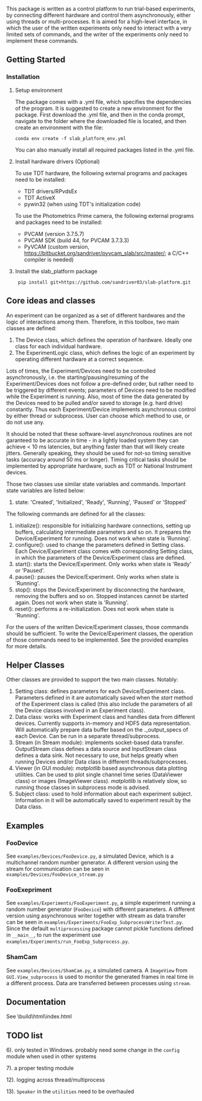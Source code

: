 This package is written as a control platform to run trial-based experiments, by connecting different hardware and 
control them asynchronously, either using threads or multi-processes. It is aimed for a high-level interface, in which 
the user of the written experiments only need to interact with a very limited sets of commands, and the writer of the
experiments only need to implement these commands.

## Getting Started

### Installation
1. Setup environment

    The package comes with a .yml file, which specifies the dependencies of the program. It is suggested to create a new 
environment for the package. First download the .yml file, and then in the conda prompt, navigate to the folder where 
the downloaded file is located, and then create an environment with the file:
    ```
    conda env create -f slab_platform_env.yml
    ```
   
   You can also manually install all required packages listed in the .yml file.

2. Install hardware drivers (Optional)

    To use TDT hardware, the following external programs and packages need to be installed:
    * TDT drivers/RPvdsEx
    * TDT ActiveX
    * pywin32 (when using TDT's initialization code)

    To use the Photometrics Prime camera, the following external programs and packages need to be installed:
    * PVCAM (version 3.7.5.7)
    * PVCAM SDK (build 44, for PVCAM 3.7.3.3)
    * PyVCAM (custom version, https://bitbucket.org/sandriver/pyvcam_slab/src/master/; a C/C++ compiler is needed)

3. Install the slab_platform package
   ```
    pip install git+https://github.com/sandriver03/slab-platform.git
   ```


## Core ideas and classes

An experiment can be organized as a set of different hardwares and the logic of interactions among them. Therefore, in 
this toolbox, two main classes are defined:
1. The Device class, which defines the operation of hardware. Ideally one class for each individual hardware.
2. The ExperimentLogic class, which defines the logic of an experiment by operating different hardware at a correct 
sequence.

Lots of times, the Experiment/Devices need to be controlled asynchronously, i.e. the starting/pausing/resuming of the 
Experiment/Devices does not follow a pre-defined order, but rather need to be triggered by different events; parameters 
of Devices need to be modified while the Experiment is running. Also, most of time the data generated by the Devices 
need to be pulled and/or saved to storage (e.g. hard drive) constantly. Thus each Experiment/Device implements 
asynchronous control by either thread or subprocess. User can choose which method to use, or do not use any. 

It should be noted that these software-level asynchronous routines are not garanteed to be accurate in time - in a 
lightly loaded system they can achieve < 10 ms latencies, but anything faster than that will likely create jitters. 
Generally speaking, they should be used for not-so timing sensitive tasks (accuracy around 50 ms or longer). Timing 
critical tasks should be implemented by appropriate hardware, such as TDT or National Instrument devices.

Those two classes use similar state variables and commands. Important state variables are listed below:
1. state: 'Created', 'Initialized', 'Ready', 'Running', 'Paused' or 'Stopped'

The following commands are defined for all the classes:
1. initialize(): responsible for initializing hardware connections, setting up buffers, calculating intermediate 
parameters and so on. It prepares the Device/Experiment for running. Does not work when state is 'Running'.
2. configure(): used to change the parameters defined in Setting class. Each Device/Experiment class comes with 
corresponding Setting class, in which the parameters of the Device/Experiment class are defined.
3. start(): starts the Device/Experiment. Only works when state is 'Ready' or 'Paused'.
4. pause(): pauses the Device/Experiment. Only works when state is 'Running'.
5. stop(): stops the Device/Experiment by disconnecting the hardware, removing the buffers and so on. Stopped instances 
cannot be started again. Does not work when state is 'Running'.
6. reset(): performs a re-initialization. Does not work when state is 'Running'.

For the users of the written Device/Experiment classes, those commands should be sufficient. To write the 
Device/Experiment classes, the operation of those commands need to be implemented. See the provided examples for more 
details.

## Helper Classes
Other classes are provided to support the two main classes. Notably:
1. Setting class: defines parameters for each Device/Experiment class. Parameters defined in it are automatically saved 
when the *start* method of the Experiment class is called (this also include the parameters of all the Device classes 
involved in an Experiment class).
2. Data class: works with Experiment class and handles data from different devices. Currently supports in-memory and 
HDF5 data representation. Will automatically prepare data buffer based on the ._output_specs of each Device. Can be run 
in a separate thread/subprocess.
3. Stream (in Stream module): implements socket-based data transfer. OutputStream class defines a data source and 
InputStream class defines a data sink. Not necessary to use, but helps greatly when running Devices and/or Data class in
different threads/subprocesses.
4. Viewer (in GUI module): *matplotlib* based asynchronous data plotting utilities. Can be used to plot single channel 
time series (DataViewer class) or images (ImageViewer class). *matplotlib* is relatively slow, so running those classes 
in subprocess mode is advised.
5. Subject class: used to hold information about each experiment subject. Information in it will be automatically saved 
to experiment result by the Data class.


## Examples

### FooDevice
See `examples/Devices/FooDevice.py`, a simulated Device, which is a multichannel random number generator. A different 
version using the stream for communication can be seen in `examples/Devices/FooDevice_stream.py`

### FooExepriment
See `examples/Experiments/FooExperiment.py`, a simple experiment running a random number generator (`FooDevice`) with 
different parameters. A different version using asynchronous writer together with stream as data transfer can be seen in
`examples/Experiments/FooExp_SubprocessWriterTest.py`. Since the default `multiprocessing` package cannot pickle 
functions defined in `__main__`, to run the experiment use `examples/Experiments/run_FooExp_Subprocess.py`.

### ShamCam
See `examples/Devices/ShamCam.py`, a simulated camera. A `ImageView` from `GUI.View_subprocess` is used to monitor the 
generated frames in real time in a different process. Data are transferred between processes using `stream`.


## Documentation
See \build\html\index.html


## TODO list

6). only tested in Windows. probably need some change in the `config` module when used in other systems

7). a proper testing module

12). logging across thread/multiprocess

13). `Speaker` in the `utilities` need to be overhauled
